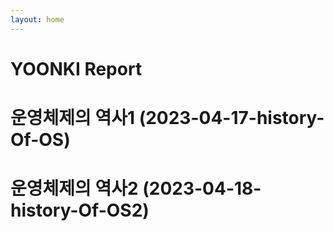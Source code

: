 ```yaml
---
layout: home
---
```


# YOONKI Report

# 운영체제의 역사1 (2023-04-17-history-Of-OS)

# 운영체제의 역사2 (2023-04-18-history-Of-OS2)
